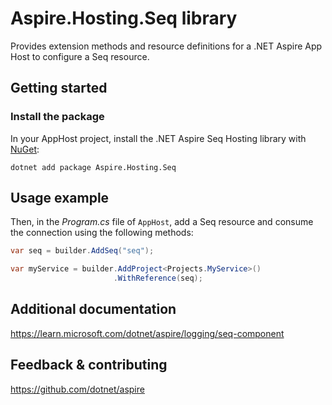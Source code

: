 # Aspire.Hosting.Seq library

Provides extension methods and resource definitions for a .NET Aspire App Host to configure a Seq resource.

## Getting started

### Install the package

In your AppHost project, install the .NET Aspire Seq Hosting library with [NuGet](https://www.nuget.org):

```dotnetcli
dotnet add package Aspire.Hosting.Seq
```

## Usage example

Then, in the _Program.cs_ file of `AppHost`, add a Seq resource and consume the connection using the following methods:

```csharp
var seq = builder.AddSeq("seq");

var myService = builder.AddProject<Projects.MyService>()
                       .WithReference(seq);
```

## Additional documentation
https://learn.microsoft.com/dotnet/aspire/logging/seq-component

## Feedback & contributing

https://github.com/dotnet/aspire

